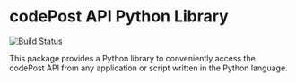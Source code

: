 # codePost API Python Library

[![Build Status](https://travis-ci.com/codepost-io/codePost-python.svg?branch=master)](https://travis-ci.com/codepost-io/codePost-python?branch=master)

This package provides a Python library to conveniently access the codePost API
from any application or script written in the Python language.

<!--

[![Coverage Status](https://coveralls.io/repos/github/codepost-io/codePost-api-python/badge.svg?branch=master)](https://coveralls.io/github/codepost-io/codePost-api-python?branch=master)

The package provides a set of helper functions used to access the codePost API from applications written in the Python language.

## Documentation

This library implements helper methods to access the codePost API. Check out the [Python version of the codePost API docs](http://docs.codepost.io/?python#introduction).

## Installation

The recommended method to install this codePost API Python library, is to use pip:

```
pip install codePost-api
```

or for local development:

```
pip install --user codePost-api
```

## Usage

To use the functions available in this library, you must have a codePost API key. As of March 2019, to retrieve a codePost API key, you must be a administrator of a course on codePost. It will then be accessible from [https://codepost.io/settings](https://codepost.io/settings).

## Development

To start developing, install [pipenv](https://github.com/pypa/pipenv), then install all dependencies for this project:

    pipenv install --dev

Run all tests on all supported versions of Python which you have locally installed:

    make test

Run all tests for a specific Python version (modify `-e` according to your Python target):

    pipenv run tox -e py27

Run all tests in a single file for a specific Python version:

    pipenv run tox -e py27 -- tests/test_helpers.py

-->
